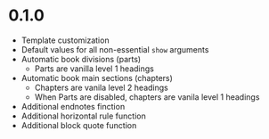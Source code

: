 # 0.1.0

- Template customization
- Default values for all non-essential `show` arguments
- Automatic book divisions (parts)
  - Parts are vanilla level 1 headings
- Automatic book main sections (chapters)
  - Chapters are vanila level 2 headings
  - When Parts are disabled, chapters are vanila level 1 headings
- Additional endnotes finction
- Additional horizontal rule function
- Additional block quote function